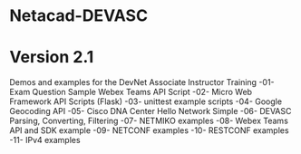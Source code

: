 # Netacad-DEVASC
# Version 2.1
Demos and examples for the DevNet Associate Instructor Training
-01- Exam Question Sample Webex Teams API Script
-02- Micro Web Framework API Scripts (Flask)
-03- unittest example scripts
-04- Google Geocoding API
-05- Cisco DNA Center Hello Network Simple
-06- DEVASC Parsing, Converting, Filtering
-07- NETMIKO examples
-08- Webex Teams API and SDK example
-09- NETCONF examples
-10- RESTCONF examples
-11- IPv4 examples


